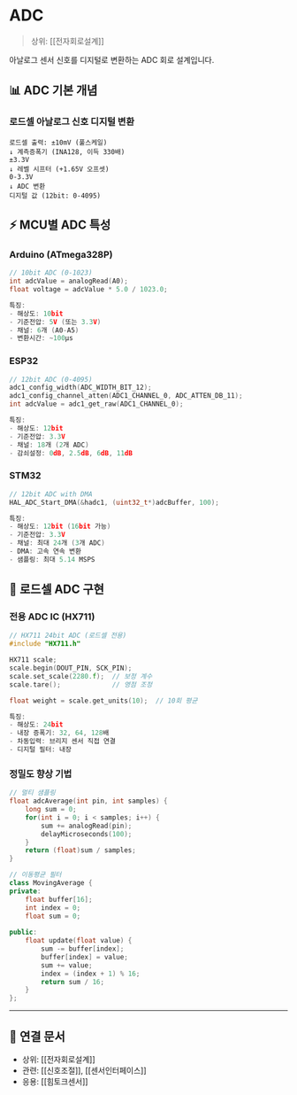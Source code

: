 # ADC

> 상위: [[전자회로설계]]

아날로그 센서 신호를 디지털로 변환하는 ADC 회로 설계입니다.

## 📊 ADC 기본 개념

### 로드셀 아날로그 신호 디지털 변환
```
로드셀 출력: ±10mV (풀스케일)
↓ 계측증폭기 (INA128, 이득 330배)
±3.3V
↓ 레벨 시프터 (+1.65V 오프셋)
0-3.3V
↓ ADC 변환
디지털 값 (12bit: 0-4095)
```

## ⚡ MCU별 ADC 특성

### Arduino (ATmega328P)
```cpp
// 10bit ADC (0-1023)
int adcValue = analogRead(A0);
float voltage = adcValue * 5.0 / 1023.0;

특징:
- 해상도: 10bit
- 기준전압: 5V (또는 3.3V)
- 채널: 6개 (A0-A5)
- 변환시간: ~100μs
```

### ESP32
```cpp
// 12bit ADC (0-4095)
adc1_config_width(ADC_WIDTH_BIT_12);
adc1_config_channel_atten(ADC1_CHANNEL_0, ADC_ATTEN_DB_11);
int adcValue = adc1_get_raw(ADC1_CHANNEL_0);

특징:
- 해상도: 12bit
- 기준전압: 3.3V
- 채널: 18개 (2개 ADC)
- 감쇠설정: 0dB, 2.5dB, 6dB, 11dB
```
### STM32
```cpp
// 12bit ADC with DMA
HAL_ADC_Start_DMA(&hadc1, (uint32_t*)adcBuffer, 100);

특징:
- 해상도: 12bit (16bit 가능)
- 기준전압: 3.3V
- 채널: 최대 24개 (3개 ADC)
- DMA: 고속 연속 변환
- 샘플링: 최대 5.14 MSPS
```

## 🔧 로드셀 ADC 구현

### 전용 ADC IC (HX711)
```cpp
// HX711 24bit ADC (로드셀 전용)
#include "HX711.h"

HX711 scale;
scale.begin(DOUT_PIN, SCK_PIN);
scale.set_scale(2280.f);  // 보정 계수
scale.tare();             // 영점 조정

float weight = scale.get_units(10);  // 10회 평균

특징:
- 해상도: 24bit
- 내장 증폭기: 32, 64, 128배
- 차동입력: 브리지 센서 직접 연결
- 디지털 필터: 내장
```

### 정밀도 향상 기법
```cpp
// 멀티 샘플링
float adcAverage(int pin, int samples) {
    long sum = 0;
    for(int i = 0; i < samples; i++) {
        sum += analogRead(pin);
        delayMicroseconds(100);
    }
    return (float)sum / samples;
}

// 이동평균 필터
class MovingAverage {
private:
    float buffer[16];
    int index = 0;
    float sum = 0;
    
public:
    float update(float value) {
        sum -= buffer[index];
        buffer[index] = value;
        sum += value;
        index = (index + 1) % 16;
        return sum / 16;
    }
};
```

---

## 🔗 연결 문서
- 상위: [[전자회로설계]]
- 관련: [[신호조절]], [[센서인터페이스]]
- 응용: [[힘토크센서]]